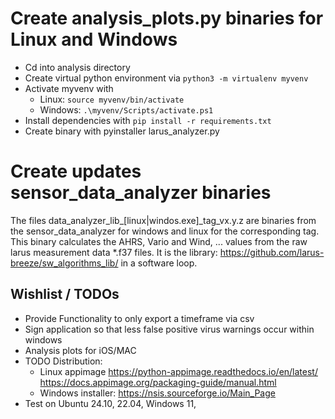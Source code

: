# Create analysis_plots.py binaries for Linux and Windows
- Cd into analysis directory
- Create virtual python environment via ```python3 -m virtualenv myvenv```
- Activate myvenv with 
  - Linux: ```source myvenv/bin/activate``` 
  - Windows: ```.\myvenv/Scripts/activate.ps1```
- Install dependencies with ```pip install -r requirements.txt```
- Create binary with pyinstaller larus_analyzer.py

# Create updates sensor_data_analyzer binaries
The files data_analyzer_lib_[linux|windos.exe]_tag_vx.y.z are binaries from the 
sensor_data_analyzer for windows and linux for the corresponding tag. This binary calculates 
the AHRS, Vario and Wind, ... values from the raw larus measurement data *.f37 files. It is the library:
https://github.com/larus-breeze/sw_algorithms_lib/ in a software loop.

## Wishlist / TODOs
- Provide Functionality to only export a timeframe via csv
- Sign application so that less false positive virus warnings occur within windows
- Analysis plots for iOS/MAC
- TODO Distribution:  
  - Linux appimage  https://python-appimage.readthedocs.io/en/latest/   https://docs.appimage.org/packaging-guide/manual.html
  - Windows installer: https://nsis.sourceforge.io/Main_Page
- Test on Ubuntu 24.10, 22.04,  Windows 11, 
